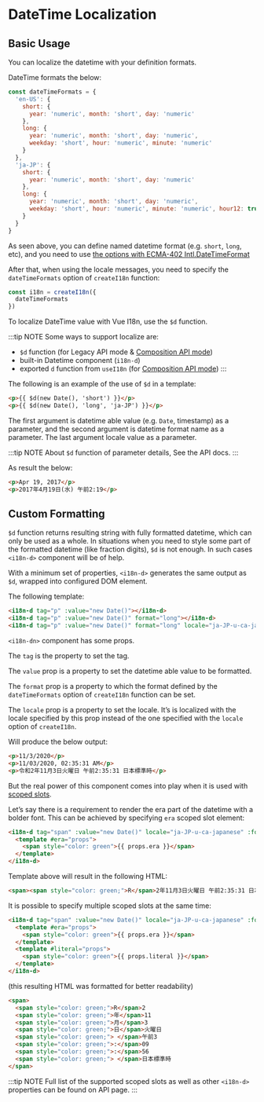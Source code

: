 # DateTime Localization

## Basic Usage
You can localize the datetime with your definition formats.

DateTime formats the below:

```js
const dateTimeFormats = {
  'en-US': {
    short: {
      year: 'numeric', month: 'short', day: 'numeric'
    },
    long: {
      year: 'numeric', month: 'short', day: 'numeric',
      weekday: 'short', hour: 'numeric', minute: 'numeric'
    }
  },
  'ja-JP': {
    short: {
      year: 'numeric', month: 'short', day: 'numeric'
    },
    long: {
      year: 'numeric', month: 'short', day: 'numeric',
      weekday: 'short', hour: 'numeric', minute: 'numeric', hour12: true
    }
  }
}
```

As seen above, you can define named datetime format (e.g. `short`, `long`, etc), and you need to use [the options with ECMA-402 Intl.DateTimeFormat](https://tc39.es/ecma402/#datetimeformat-objects)

After that, when using the locale messages, you need to specify the `dateTimeFormats` option of `createI18n` function:

```js
const i18n = createI18n({
  dateTimeFormats
})
```

To localize DateTime value with Vue I18n, use the `$d` function.

:::tip NOTE
Some ways to support localize are:

- `$d` function (for Legacy API mode & [Composition API mode](../advanced/composition))
- built-in Datetime component (`i18n-d`)
- exported `d` function from `useI18n` (for [Composition API mode](../advanced/composition))
:::

The following is an example of the use of `$d` in a template:

```html
<p>{{ $d(new Date(), 'short') }}</p>
<p>{{ $d(new Date(), 'long', 'ja-JP') }}</p>
```

The first argument is datetime able value (e.g. `Date`, timestamp) as a parameter, and the second argument is datetime format name as a parameter. The last argument locale value as a parameter.

:::tip NOTE
About `$d` function of parameter details, See the API docs.
:::

As result the below:

```html
<p>Apr 19, 2017</p>
<p>2017年4月19日(水) 午前2:19</p>
```

## Custom Formatting

`$d` function returns resulting string with fully formatted datetime, which can only be used as a whole. In situations when you need to style some part of the formatted datetime (like fraction digits), `$d` is not enough. In such cases `<i18n-d>` component will be of help.

With a minimum set of properties, `<i18n-d>` generates the same output as `$d`, wrapped into configured DOM element.

The following template:

```html
<i18n-d tag="p" :value="new Date()"></i18n-d>
<i18n-d tag="p" :value="new Date()" format="long"></i18n-d>
<i18n-d tag="p" :value="new Date()" format="long" locale="ja-JP-u-ca-japanese"></i18n-d>
```

`<i18n-dn>` component has some props.

The `tag` is the property to set the tag.

The `value` prop is a property to set the datetime able value to be formatted.

The `format` prop is a property to which the format defined by the `dateTimeFormats` option of `createI18n` function can be set.

The `locale` prop is a property to set the locale. It’s is localized with the locale specified by this prop instead of the one specified with the `locale` option of `createI18n`.

Will produce the below output:

```html
<p>11/3/2020</p>
<p>11/03/2020, 02:35:31 AM</p>
<p>令和2年11月3日火曜日 午前2:35:31 日本標準時</p>
```

But the real power of this component comes into play when it is used with [scoped slots](https://v3.vuejs.org/guide/component-slots.html#scoped-slots).

Let’s say there is a requirement to render the era part of the datetime with a bolder font. This can be achieved by specifying `era` scoped slot element:

```html
<i18n-d tag="span" :value="new Date()" locale="ja-JP-u-ca-japanese" :format="{ key: 'long', era: 'narrow' }">
  <template #era="props">
    <span style="color: green">{{ props.era }}</span>
  </template>
</i18n-d>
```

Template above will result in the following HTML:

```html
<span><span style="color: green;">R</span>2年11月3日火曜日 午前2:35:31 日本標準時</span>
```

It is possible to specify multiple scoped slots at the same time:

```html
<i18n-d tag="span" :value="new Date()" locale="ja-JP-u-ca-japanese" :format="{ key: 'long', era: 'narrow' }">
  <template #era="props">
    <span style="color: green">{{ props.era }}</span>
  </template>
  <template #literal="props">
    <span style="color: green">{{ props.literal }}</span>
  </template>
</i18n-d>
```

(this resulting HTML was formatted for better readability)

```html
<span>
  <span style="color: green;">R</span>2
  <span style="color: green;">年</span>11
  <span style="color: green;">月</span>3
  <span style="color: green;">日</span>火曜日
  <span style="color: green;"> </span>午前3
  <span style="color: green;">:</span>09
  <span style="color: green;">:</span>56
  <span style="color: green;"> </span>日本標準時
</span>
```

:::tip NOTE
Full list of the supported scoped slots as well as other `<i18n-d>` properties can be found on API page.
:::
